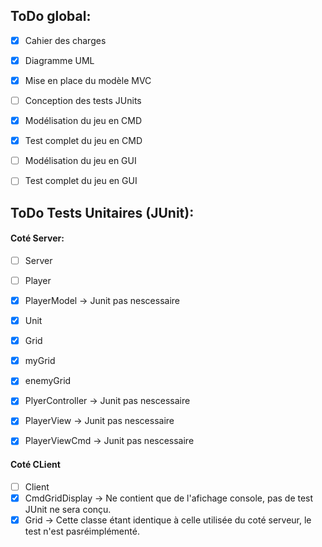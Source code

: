 
## ToDo global:
- [x] Cahier des charges
- [x] Diagramme UML
- [x] Mise en place du modèle MVC 
- [ ] Conception des tests JUnits
- [x] Modélisation du jeu en CMD
- [x] Test complet du jeu en CMD 
- [ ] Modélisation du jeu en GUI
- [ ] Test complet du jeu en GUI


## ToDo Tests Unitaires (JUnit):
#### Coté Server:
- [ ] Server
- [ ] Player
- [x] PlayerModel -> Junit pas nescessaire
- [x] Unit
- [x] Grid
- [x] myGrid
- [x] enemyGrid
- [x] PlyerController -> Junit pas nescessaire
- [x] PlayerView -> Junit pas nescessaire
- [x] PlayerViewCmd -> Junit pas nescessaire


#### Coté CLient
- [ ] Client 
- [x] CmdGridDisplay -> Ne contient que de l'afichage console, pas de test JUnit ne sera conçu. 
- [x] Grid -> Cette classe étant identique à celle utilisée du coté serveur, le test n'est pasréimplémenté.